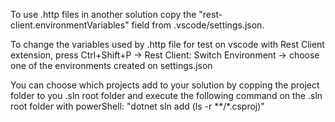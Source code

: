 To use .http files in another solution copy the "rest-client.environmentVariables" field from .vscode/settings.json.

To change the variables used by .http file for test on vscode with Rest Client extension, press Ctrl+Shift+P -> Rest Client: Switch Environment -> choose one of the environments created on settings.json

You can choose which projects add to your solution by copping the project folder to you .sln root folder and execute the following command on the .sln root folder with powerShell:
"dotnet sln add (ls -r **/*.csproj)"
